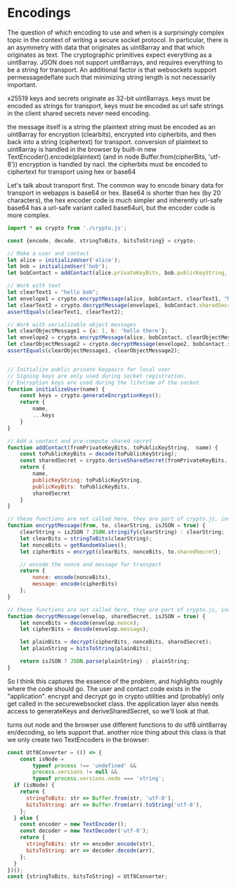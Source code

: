 # Encodings

The question of which encoding to use and when is a surprisingly complex topic in the context of writing a secure socket protocol.
In particular, there is an asymmetry with data that originates as uint8array and that which originates as text.
The cryptographic primitives expect everything as a uint8array.
JSON does not support uint8arrays, and requires everything to be a string for transport.
An additional factor is that websockets support permessagedeflate such that minimizing string length is not necessarily important.

x25519 keys and secrets originate as 32-bit uint8arrays.
keys must be encoded as strings for transport,
keys must be encoded as url safe strings in the client
shared secrets never need encoding. 

the message itself is a string
the plaintext string must be encoded as an uint8array for encryption (clearbits), encrypted into cipherbits, and then back into a string (ciphertext) for transport.
conversion of plaintext to uint8array is handled in the browser by built-in new TextEncoder().encode(plaintext) (and in node Buffer.from(cipherBits, 'utf-8'))
encryption is handled by nacl.
the cipherbits must be encoded to ciphertext for transport using hex or base64

Let's talk about transport first. The common way to encode binary data for transport in webapps is base64 or hex.
Base64 is shorter than hex (by 20 characters), the hex encoder code is much simpler and inherently url-safe
base64 has a url-safe variant called base64url, but the encoder code is more complex.

```js
import * as crypto from './crypto.js';

const {encode, decode, stringToBits, bitsToString} = crypto;

// Make a user and contact 
let alice = initializeUser('alice');
let bob = initializeUser('bob');
let bobContact = addContact(alice.privateKeyBits, bob.publicKeyString, 'bob');

// Work with text
let clearText1 = "hello bob";
let envelope1 = crypto.encryptMessage(alice, bobContact, clearText1, "MESSAGE", false);
let clearText2 = crypto.decryptMessage(envelope1, bobContact.sharedSecret, false);
assertEquals(clearText1, clearText2);

// Work with serializable object messages
let clearObjectMessage1 = {a: 1, b: 'hello there'};
let envelope2 = crypto.encryptMessage(alice, bobContact, clearObjectMessage1);
let clearObjectMessage2 = crypto.decryptMessage(envelope2, bobContact.sharedSecret);
assertEquals(clearObjectMessage1, clearObjectMessage2);


// Initialize public private keypairs for local user
// Signing keys are only used during socket registration.
// Encryption keys are used during the lifetime of the socket
function initializeUser(name) {
    const keys = crypto.generateEncryptionKeys();
    return {
        name,
        ...keys
    }
}

// Add a contact and pre-compute shared secret
function addContact(fromPrivateKeyBits, toPublicKeyString,  name) {
    const toPublicKeyBits = decode(toPublicKeyString);
    const sharedSecret = crypto.deriveSharedSecret(fromPrivateKeyBits, toPublicKeyBits);
    return {
        name,
        publicKeyString: toPublicKeyString,
        publicKeyBits: toPublicKeyBits,
        sharedSecret
    }
}

// these functions are not called here, they are part of crypto.js, included only for reference.
function encryptMessage(from, to, clearString, isJSON = true) {
    clearString = isJSON ? JSON.stringify(clearString) : clearString;
    let clearBits = stringToBits(clearString);
    let nonceBits = getRandomValues();
    let cipherBits = encrypt(clearBits, nonceBits, to.sharedSecret);

    // encode the nonce and message for transport
    return {
        nonce: encode(nonceBits),
        message: encode(cipherBits)
    };
}

// these functions are not called here, they are part of crypto.js, included only for reference.
function decryptMessage(envelop, sharedSecret, isJSON = true) {
    let nonceBits = decode(envelop.nonce);
    let cipherBits = decode(envelop.message);

    let plainBits = decrypt(cipherBits, nonceBits, sharedSecret);
    let plainString = bitsToString(plainBits);

    return isJSON ? JSON.parse(plainString) : plainString;
}

```

So I think this captures the essence of the problem, and highlights roughly where the code should go. 
The user and contact code exists in the "application".
encrypt and decrypt go in crypto utilities and (probably) only get called in the securewebsocket class.
the application layer also needs access to generateKeys and deriveSharedSecret, so we'll look at that.

turns out node and the browser use different functions to do utf8 uint8array en/decoding, so lets support that.
another nice thing about this class is that we only create two TextEncoders in the browser:

```js
const Utf8Converter = (() => {
    const isNode =
        typeof process !== 'undefined' &&
        process.versions != null &&
        typeof process.versions.node === 'string';
  if (isNode) {
    return {
      stringToBits: str => Buffer.from(str, 'utf-8'),
      bitsToString: arr => Buffer.from(arr).toString('utf-8'),
    };
  } else {
    const encoder = new TextEncoder();
    const decoder = new TextDecoder('utf-8');
    return {
      stringToBits: str => encoder.encode(str),
      bitsToString: arr => decoder.decode(arr),
    };
  }
})();
const {stringToBits, bitsToString} = Utf8Converter;
```